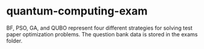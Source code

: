 # quantum-computing-exam
BF, PSO, GA, and QUBO represent four different strategies for solving test paper optimization problems. The question bank data is stored in the exams folder.